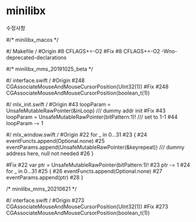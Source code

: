 # minilibx

수정사항

#/* minilibx_macos */

#/ Makefile /
#Origin
#8	CFLAGS+=-O2
#Fix
#8	CFLAGS+=-O2 -Wno-deprecated-declarations

#/* minilibx_mms_20191025_beta */

#/ interface.swift /
#Origin
#248	CGAssociateMouseAndMouseCursorPosition(UInt32(1))
#Fix
#248	CGAssociateMouseAndMouseCursorPosition(boolean_t(1))

#/ mlx_init.swift /
#Origin
#43	loopParam = UnsafeMutableRawPointer(&inLoop)  /// dummy addr init
#Fix
#43	loopParam = UnsafeMutableRawPointer(bitPattern:1)! /// set to 1-1
#44	loopParam -= 1

#/ mlx_window.swift /
#Origin
#22	for _ in 0...31
#23	{
#24		eventFuncts.append(Optional.none)
#25		eventParams.append(UnsafeMutableRawPointer(&keyrepeat)) /// dummy address here, null not needed
#26	}

#Fix
#22	var ptr = UnsafeMutableRawPointer(bitPattern:1)!
#23	ptr -= 1
#24	for _ in 0...31
#25 {
#26		eventFuncts.append(Optional.none)
#27		eventParams.append(ptr)
#28	}

/* minilibx_mms_20210621 */

#/ interface.swift /
#Origin
#273	CGAssociateMouseAndMouseCursorPosition(UInt32(1))
#Fix
#273	CGAssociateMouseAndMouseCursorPosition(boolean_t(1))
